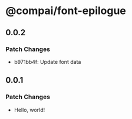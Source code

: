 # @compai/font-epilogue

## 0.0.2

### Patch Changes

- b971bb4f: Update font data

## 0.0.1

### Patch Changes

- Hello, world!
